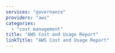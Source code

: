 ```yaml
---
services: "governance"
providers: "aws"
categories:
  - "cost management"
title: "AWS Cost and Usage Report"
linkTitle: "AWS Cost and Usage Report"
---
```

